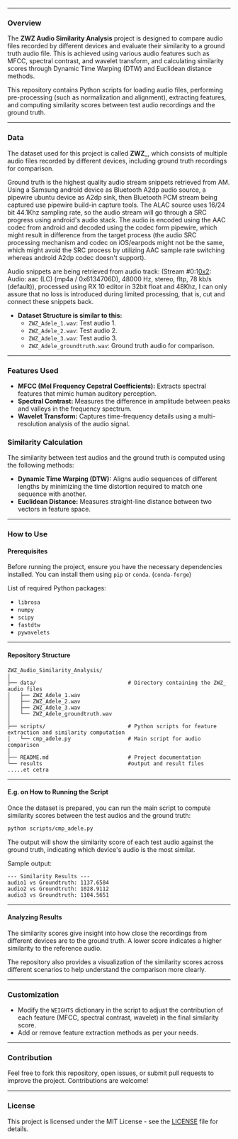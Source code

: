 ------

### Overview

The **ZWZ Audio Similarity Analysis** project is designed to compare audio files recorded by different devices and evaluate their similarity to a ground truth audio file. This is achieved using various audio features such as MFCC, spectral contrast, and wavelet transform, and calculating similarity scores through Dynamic Time Warping (DTW) and Euclidean distance methods.

This repository contains Python scripts for loading audio files, performing pre-processing (such as normalization and alignment), extracting features, and computing similarity scores between test audio recordings and the ground truth.

------

### Data

The dataset used for this project is called **ZWZ_**, which consists of multiple audio files recorded by different devices, including ground truth recordings for comparison.

Ground truth is the highest quality audio stream snippets retrieved from AM. Using a Samsung android device as Bluetooth A2dp audio source, a pipewire ubuntu device as A2dp sink, then Bluetooth PCM stream being captured use pipewire build-in capture tools. The ALAC source uses 16/24 bit 44.1Khz sampling rate, so the audio stream will go through a SRC progress using android's audio stack. The audio is encoded using the AAC codec from android and decoded using the codec form pipewire, which might result in difference from the target process (the audio SRC processing mechanism and codec on iOS/earpods might not be the same, which might avoid the SRC process by utilizing AAC sample rate switching whereas android A2dp codec doesn't support).

Audio snippets are being retrieved from audio track: (Stream #0:1[0x2](und): Audio: aac (LC) (mp4a / 0x6134706D), 48000 Hz, stereo, fltp, 78 kb/s (default)), processed using RX 10 editor in 32bit float and 48Khz, I can only assure that no loss is introduced during limited processing, that is, cut and connect these snippets back.

- **Dataset Structure is similar to this:**
  - `ZWZ_Adele_1.wav`: Test audio 1.
  - `ZWZ_Adele_2.wav`: Test audio 2.
  - `ZWZ_Adele_3.wav`: Test audio 3.
  - `ZWZ_Adele_groundtruth.wav`: Ground truth audio for comparison.

------

### Features Used

- **MFCC (Mel Frequency Cepstral Coefficients):** Extracts spectral features that mimic human auditory perception.
- **Spectral Contrast:** Measures the difference in amplitude between peaks and valleys in the frequency spectrum.
- **Wavelet Transform:** Captures time-frequency details using a multi-resolution analysis of the audio signal.

### Similarity Calculation

The similarity between test audios and the ground truth is computed using the following methods:

- **Dynamic Time Warping (DTW):** Aligns audio sequences of different lengths by minimizing the time distortion required to match one sequence with another.
- **Euclidean Distance:** Measures straight-line distance between two vectors in feature space.

------

### How to Use

#### Prerequisites

Before running the project, ensure you have the necessary dependencies installed. You can install them using `pip` or `conda`. (`conda-forge`)

List of required Python packages:
- `librosa`
- `numpy`
- `scipy`
- `fastdtw`
- `pywavelets`

------

#### Repository Structure

```
ZWZ_Audio_Similarity_Analysis/
│
├── data/                             # Directory containing the ZWZ_ audio files
│   ├── ZWZ_Adele_1.wav
│   ├── ZWZ_Adele_2.wav
│   ├── ZWZ_Adele_3.wav
│   └── ZWZ_Adele_groundtruth.wav
│
├── scripts/                          # Python scripts for feature extraction and similarity computation
│   └── cmp_adele.py                  # Main script for audio comparison
│
├── README.md                         # Project documentation
└── results                           #output and result files
.....et cetra
```

------

#### E.g. on How to Running the Script

Once the dataset is prepared, you can run the main script to compute similarity scores between the test audios and the ground truth:

```bash
python scripts/cmp_adele.py
```

The output will show the similarity score of each test audio against the ground truth, indicating which device's audio is the most similar.

Sample output:

```
--- Similarity Results ---
audio1 vs Groundtruth: 1137.6584
audio2 vs Groundtruth: 1028.9112
audio3 vs Groundtruth: 1104.5651
```

------

#### Analyzing Results

The similarity scores give insight into how close the recordings from different devices are to the ground truth. A lower score indicates a higher similarity to the reference audio.

The repository also provides a visualization of the similarity scores across different scenarios to help understand the comparison more clearly.

------

### Customization

- Modify the `WEIGHTS` dictionary in the script to adjust the contribution of each feature (MFCC, spectral contrast, wavelet) in the final similarity score.
- Add or remove feature extraction methods as per your needs.

------

### Contribution

Feel free to fork this repository, open issues, or submit pull requests to improve the project. Contributions are welcome!

------

### License

This project is licensed under the MIT License - see the [LICENSE](LICENSE) file for details.

